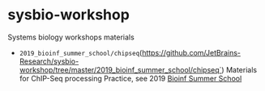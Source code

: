 # sysbio-workshop
Systems biology workshops materials

* `2019_bioinf_summer_school/chipseq`(https://github.com/JetBrains-Research/sysbio-workshop/tree/master/2019_bioinf_summer_school/chipseq`)
    Materials for ChIP-Seq processing Practice, see 2019 [Bioinf Summer School](https://bioinf.me/education/summer/2019/program)
